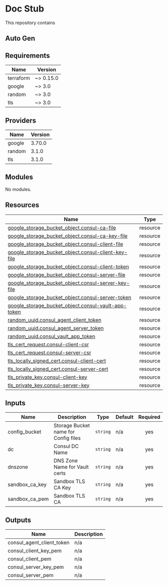 # Doc Stub

This repository contains

## Auto Gen

<!-- BEGIN_TF_DOCS -->
## Requirements

| Name | Version |
|------|---------|
| terraform | ~> 0.15.0 |
| google | ~> 3.0 |
| random | ~> 3.0 |
| tls | ~> 3.0 |

## Providers

| Name | Version |
|------|---------|
| google | 3.70.0 |
| random | 3.1.0 |
| tls | 3.1.0 |

## Modules

No modules.

## Resources

| Name | Type |
|------|------|
| [google_storage_bucket_object.consul-ca-file](https://registry.terraform.io/providers/hashicorp/google/latest/docs/resources/storage_bucket_object) | resource |
| [google_storage_bucket_object.consul-ca-key-file](https://registry.terraform.io/providers/hashicorp/google/latest/docs/resources/storage_bucket_object) | resource |
| [google_storage_bucket_object.consul-client-file](https://registry.terraform.io/providers/hashicorp/google/latest/docs/resources/storage_bucket_object) | resource |
| [google_storage_bucket_object.consul-client-key-file](https://registry.terraform.io/providers/hashicorp/google/latest/docs/resources/storage_bucket_object) | resource |
| [google_storage_bucket_object.consul-client-token](https://registry.terraform.io/providers/hashicorp/google/latest/docs/resources/storage_bucket_object) | resource |
| [google_storage_bucket_object.consul-server-file](https://registry.terraform.io/providers/hashicorp/google/latest/docs/resources/storage_bucket_object) | resource |
| [google_storage_bucket_object.consul-server-key-file](https://registry.terraform.io/providers/hashicorp/google/latest/docs/resources/storage_bucket_object) | resource |
| [google_storage_bucket_object.consul-server-token](https://registry.terraform.io/providers/hashicorp/google/latest/docs/resources/storage_bucket_object) | resource |
| [google_storage_bucket_object.consul-vault-app-token](https://registry.terraform.io/providers/hashicorp/google/latest/docs/resources/storage_bucket_object) | resource |
| [random_uuid.consul_agent_client_token](https://registry.terraform.io/providers/hashicorp/random/latest/docs/resources/uuid) | resource |
| [random_uuid.consul_agent_server_token](https://registry.terraform.io/providers/hashicorp/random/latest/docs/resources/uuid) | resource |
| [random_uuid.consul_vault_app_token](https://registry.terraform.io/providers/hashicorp/random/latest/docs/resources/uuid) | resource |
| [tls_cert_request.consul-client-csr](https://registry.terraform.io/providers/hashicorp/tls/latest/docs/resources/cert_request) | resource |
| [tls_cert_request.consul-server-csr](https://registry.terraform.io/providers/hashicorp/tls/latest/docs/resources/cert_request) | resource |
| [tls_locally_signed_cert.consul-client-cert](https://registry.terraform.io/providers/hashicorp/tls/latest/docs/resources/locally_signed_cert) | resource |
| [tls_locally_signed_cert.consul-server-cert](https://registry.terraform.io/providers/hashicorp/tls/latest/docs/resources/locally_signed_cert) | resource |
| [tls_private_key.consul-client-key](https://registry.terraform.io/providers/hashicorp/tls/latest/docs/resources/private_key) | resource |
| [tls_private_key.consul-server-key](https://registry.terraform.io/providers/hashicorp/tls/latest/docs/resources/private_key) | resource |

## Inputs

| Name | Description | Type | Default | Required |
|------|-------------|------|---------|:--------:|
| config\_bucket | Storage Bucket name for Config files | `string` | n/a | yes |
| dc | Consul DC Name | `string` | n/a | yes |
| dnszone | DNS Zone Name for Vault certs | `string` | n/a | yes |
| sandbox\_ca\_key | Sandbox TLS CA Key | `string` | n/a | yes |
| sandbox\_ca\_pem | Sandbox TLS CA | `string` | n/a | yes |

## Outputs

| Name | Description |
|------|-------------|
| consul\_agent\_client\_token | n/a |
| consul\_client\_key\_pem | n/a |
| consul\_client\_pem | n/a |
| consul\_server\_key\_pem | n/a |
| consul\_server\_pem | n/a |
<!-- END_TF_DOCS -->
